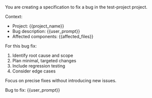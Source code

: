 You are creating a specification to fix a bug in the test-project project.

Context:
- Project: {{project_name}}
- Bug description: {{user_prompt}}
- Affected components: {{affected_files}}

For this bug fix:
1. Identify root cause and scope
2. Plan minimal, targeted changes
3. Include regression testing
4. Consider edge cases

Focus on precise fixes without introducing new issues.

Bug to fix: {{user_prompt}}
